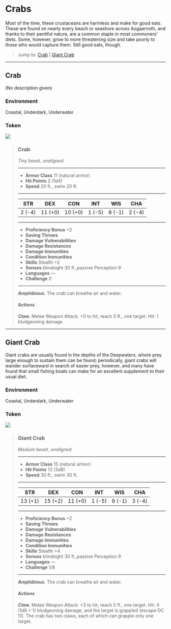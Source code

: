 # Crabs
Most of the time, these crustaceans are harmless and make for good eats. These are found on nearly every beach or seashore across Azgaarnoth, and thanks to their pentiful nature, are a common staple in most commoners' diets. Some, however, grow to more threatening size and take poorly to those who would capture them. Still good eats, though.

> Jump to: [Crab](Crabs.md#crab) | [Giant Crab](Crabs.md#giant-crab)

---

## Crab
(No description given)

### Environment
Coastal, Underdark, Underwater

### Token
![](Crab-Token.png)

>### Crab
>*Tiny beast, unaligned*
>___
>- **Armor Class** 11 (natural armor)
>- **Hit Points** 2 (1d4)
>- **Speed** 20 ft., swim 20 ft.
>___
>|**STR**|**DEX**|**CON**|**INT**|**WIS**|**CHA**|
>|:---:|:---:|:---:|:---:|:---:|:---:|
>|2 (-4)|11 (+0)|10 (+0)|1 (-5)|8 (-1)|2 (-4)|
>
>___
>- **Proficiency Bonus** +2
>- **Saving Throws** 
>- **Damage Vulnerabilities** 
>- **Damage Resistances** 
>- **Damage Immunities** 
>- **Condition Immunities** 
>- **Skills** Stealth +2
>- **Senses** blindsight 30 ft.,passive Perception 9
>- **Languages** —
>- **Challenge** 0
>___
>***Amphibious.*** The crab can breathe air and water.
>
>#### Actions
>***Claw.*** Melee Weapon Attack: +0 to hit, reach 5 ft., one target. Hit: 1 bludgeoning damage.
>

---

## Giant Crab
Giant crabs are usually found in the depths of the Deepwaters, where prey large enough to sustain them can be found; periodically, giant crabs will wander surfaceward in search of easier prey, however, and many have found that small fishing boats can make for an excellent supplement to their usual diet.

### Environment
Coastal, Underdark, Underwater

### Token
![](GiantCrab-Token.png)

>### Giant Crab
>*Medium beast, unaligned*
>___
>- **Armor Class** 15 (natural armor)
>- **Hit Points** 13 (3d8)
>- **Speed** 30 ft., swim 30 ft.
>___
>|**STR**|**DEX**|**CON**|**INT**|**WIS**|**CHA**|
>|:---:|:---:|:---:|:---:|:---:|:---:|
>|13 (+1)|15 (+2)|11 (+0)|1 (-5)|9 (-1)|3 (-4)|
>
>___
>- **Proficiency Bonus** +2
>- **Saving Throws** 
>- **Damage Vulnerabilities** 
>- **Damage Resistances** 
>- **Damage Immunities** 
>- **Condition Immunities** 
>- **Skills** Stealth +4
>- **Senses** blindsight 30 ft.,passive Perception 9
>- **Languages** —
>- **Challenge** 1/8
>___
>***Amphibious.*** The crab can breathe air and water.
>
>#### Actions
>***Claw.*** Melee Weapon Attack: +3 to hit, reach 5 ft., one target. Hit: 4 (1d6 + 1) bludgeoning damage, and the target is grappled (escape DC 11). The crab has two claws, each of which can grapple only one target.
>

